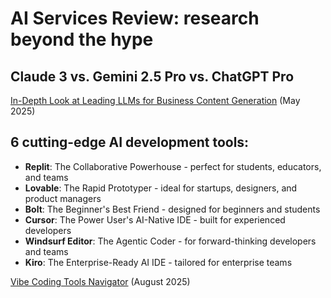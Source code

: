 # AI Services Review: research beyond the hype


## Claude 3 vs. Gemini 2.5 Pro vs. ChatGPT Pro
[In-Depth Look at Leading LLMs for Business Content Generation](https://ai-services-review.github.io/AI-Content-Generation-Tools-Comparison/) (May 2025)


## 6 cutting-edge AI development tools:

- **Replit**: The Collaborative Powerhouse - perfect for students, educators, and teams 
- **Lovable**: The Rapid Prototyper - ideal for startups, designers, and product managers
- **Bolt**: The Beginner's Best Friend - designed for beginners and students
- **Cursor**: The Power User's AI-Native IDE - built for experienced developers
- **Windsurf Editor**: The Agentic Coder - for forward-thinking developers and teams
- **Kiro**: The Enterprise-Ready AI IDE - tailored for enterprise teams

[Vibe Coding Tools Navigator](https://ai-services-review.github.io/Vibe-Coding-Tools-Navigator/) (August 2025)
